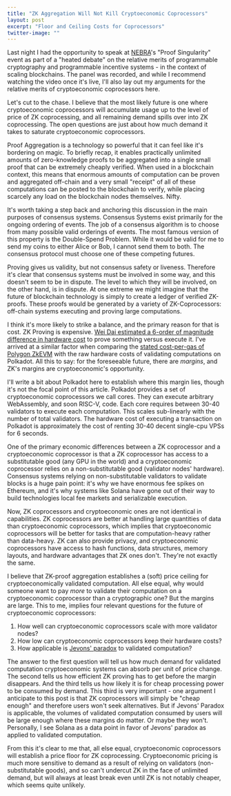 ```yaml
---
title: "ZK Aggregation Will Not Kill Cryptoeconomic Coprocessors"
layout: post
excerpt: "Floor and Ceiling Costs for Coprocessors"
twitter-image: ""
---
```


Last night I had the opportunity to speak at [NEBRA](https://www.nebra.one/)'s "Proof Singularity" event as part of a "heated debate" on the relative merits of programmable cryptography and programmable incentive systems - in the context of scaling blockchains. The panel was recorded, and while I recommend watching the video once it's live, I'll also lay out my arguments for the relative merits of cryptoeconomic coprocessors here.

Let's cut to the chase. I believe that the most likely future is one where cryptoeconomic coprocessors will accumulate usage up to the level of price of ZK coprocessing, and all remaining demand spills over into ZK coprocessing. The open questions are just about how much demand it takes to saturate cryptoeconomic coprocessors.

Proof Aggregation is a technology so powerful that it can feel like it's bordering on magic. To briefly recap, it enables practically unlimited amounts of zero-knowledge proofs to be aggregated into a single small proof that can be extremely cheaply verified. When used in a blockchain context, this means that enormous amounts of computation can be proven and aggregated off-chain and a very small "receipt" of all of these computations can be posted to the blockchain to verify, while placing scarcely any load on the blockchain nodes themselves. Nifty.

It's worth taking a step back and anchoring this discussion in the main purposes of consensus systems. Consensus Systems exist primarily for the ongoing ordering of events. The job of a consensus algorithm is to choose from many possible valid orderings of events. The most famous version of this property is the Double-Spend Problem. While it would be valid for me to send my coins to either Alice or Bob, I cannot send them to both. The consensus protocol must choose one of these competing futures.

Proving gives us validity, but not consensus safety or liveness. Therefore it's clear that consensus systems must be involved in some way, and this doesn't seem to be in dispute. The level to which they will be involved, on the other hand, is in dispute. At one extreme we might imagine that the future of blockchain technology is simply to create a ledger of verified ZK-proofs. These proofs would be generated by a variety of ZK-Coprocessors: off-chain systems executing and proving large computations.

I think it's more likely to strike a balance, and the primary reason for that is cost. ZK Proving is expensive. [Wei Dai estimated a 6-order of magnitude difference in hardware cost](https://twitter.com/_weidai/status/1732436027388871100) to prove something versus execute it. I've arrived at a similar factor when comparing the [stated cost-per-gas of Polygon ZkEVM](https://twitter.com/eduadiez/status/1623723409115938820) with the raw hardware costs of validating computations on Polkadot. All this to say: for the foreseeable future, there are _margins_, and ZK's margins are cryptoeconomic's opportunity.

I'll write a bit about Polkadot here to establish where this margin lies, though it's not the focal point of this article. Polkadot provides a set of cryptoeconomic coprocessors we call cores. They can execute arbitrary WebAssembly, and soon RISC-V, code. Each core requires between 30-40 validators to execute each computation. This scales sub-linearly with the number of total validators. The hardware cost of executing a transaction on Polkadot is approximately the cost of renting 30-40 decent single-cpu VPSs for 6 seconds.

One of the primary economic differences between a ZK coprocessor and a cryptoeconomic coprocessor is that a ZK coprocessor has access to a substitutable good (any GPU in the world) and a cryptoeconomic coprocessor relies on a non-substitutable good (validator nodes' hardware). Consensus systems relying on non-substitutable validators to validate blocks is a huge pain point: it's why we have enormous fee spikes on Ethereum, and it's why systems like Solana have gone out of their way to build technologies local fee markets and serializable execution. 

Now, ZK coprocessors and cryptoeconomic ones are not identical in capabilities. ZK coprocessors are better at handling large quantities of data than cryptoeconomic coprocessors, which implies that cryptoeconomic coprocessors will be better for tasks that are computation-heavy rather than data-heavy. ZK can also provide privacy, and cryptoeconomic coprocessors have access to hash functions, data structures, memory layouts, and hardware advantages that ZK ones don't. They're not exactly the same.

I believe that ZK-proof aggregation establishes a (soft) price ceiling for cryptoeconomically validated computation. All else equal, why would someone want to pay _more_ to validate their computation on a cryptoeconomic coprocessor than a cryptographic one? But the margins are large. This to me, implies four relevant questions for the future of cryptoeconomic coprocessors:
  1. How well can cryptoeconomic coprocessors scale with more validator nodes?
  2. How low can cryptoeconomic coprocessors keep their hardware costs?
  3. How applicable is [Jevons' paradox](https://en.wikipedia.org/wiki/Jevons_paradox) to validated computation?

The answer to the first question will tell us how much demand for validated computation cryptoeconomic systems can absorb per unit of price change. The second tells us how efficient ZK proving has to get before the margin disappears. And the third tells us how likely it is for cheap processing power to be consumed by demand. This third is very important - one argument I anticipate to this post is that ZK coprocessors will simply be "cheap enough" and therefore users won't seek alternatives. But if Jevons' Paradox is applicable, the volumes of validated computation consumed by users will be large enough where these margins do matter. Or maybe they won't. Personally, I see Solana as a data point in favor of Jevons' paradox as applied to validated computation.

From this it's clear to me that, all else equal, cryptoeconomic coprocessors will establish a price floor for ZK coprocessing. Cryptoeconomic pricing is much more sensitive to demand as a result of relying on validators (non-substitutable goods), and so can't undercut ZK in the face of unlimited demand, but will always at least break even until ZK is not notably cheaper, which seems quite unlikely.
